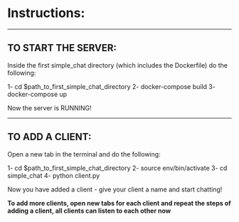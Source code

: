 # Instructions:

--------------------------------------------------------------------------------
## TO START THE SERVER:
Inside the first simple_chat directory (which includes the Dockerfile) do the following:

1- cd $path_to_first_simple_chat_directory
2- docker-compose build
3- docker-compose up

Now the server is RUNNING!

--------------------------------------------------------------------------------
## TO ADD A CLIENT:

Open a new tab in the terminal and do the following:

1- cd $path_to_first_simple_chat_directory
2- source env/bin/activate
3- cd simple_chat
4- python client.py

Now you have added a client - give your client a name and start chatting!

**To add more clients, open new tabs for each client and repeat the steps of adding a client, all clients can listen to each other now**
